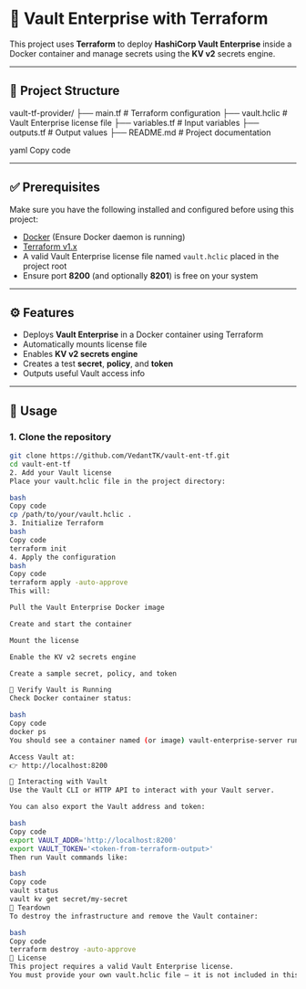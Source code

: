 # 🚀 Vault Enterprise with Terraform

This project uses **Terraform** to deploy **HashiCorp Vault Enterprise** inside a Docker container and manage secrets using the **KV v2** secrets engine.

---

## 📁 Project Structure

vault-tf-provider/
├── main.tf # Terraform configuration
├── vault.hclic # Vault Enterprise license file
├── variables.tf # Input variables
├── outputs.tf # Output values
├── README.md # Project documentation

yaml
Copy code

---

## ✅ Prerequisites

Make sure you have the following installed and configured before using this project:

- [Docker](https://docs.docker.com/get-docker/) (Ensure Docker daemon is running)
- [Terraform v1.x](https://developer.hashicorp.com/terraform/downloads)
- A valid Vault Enterprise license file named `vault.hclic` placed in the project root
- Ensure port **8200** (and optionally **8201**) is free on your system

---

## ⚙️ Features

- Deploys **Vault Enterprise** in a Docker container using Terraform
- Automatically mounts license file
- Enables **KV v2 secrets engine**
- Creates a test **secret**, **policy**, and **token**
- Outputs useful Vault access info

---

## 🧪 Usage

### 1. Clone the repository

```bash
git clone https://github.com/VedantTK/vault-ent-tf.git
cd vault-ent-tf
2. Add your Vault license
Place your vault.hclic file in the project directory:

bash
Copy code
cp /path/to/your/vault.hclic .
3. Initialize Terraform
bash
Copy code
terraform init
4. Apply the configuration
bash
Copy code
terraform apply -auto-approve
This will:

Pull the Vault Enterprise Docker image

Create and start the container

Mount the license

Enable the KV v2 secrets engine

Create a sample secret, policy, and token

🧰 Verify Vault is Running
Check Docker container status:

bash
Copy code
docker ps
You should see a container named (or image) vault-enterprise-server running and listening on port 8200.

Access Vault at:
👉 http://localhost:8200

🔐 Interacting with Vault
Use the Vault CLI or HTTP API to interact with your Vault server.

You can also export the Vault address and token:

bash
Copy code
export VAULT_ADDR='http://localhost:8200'
export VAULT_TOKEN='<token-from-terraform-output>'
Then run Vault commands like:

bash
Copy code
vault status
vault kv get secret/my-secret
🧼 Teardown
To destroy the infrastructure and remove the Vault container:

bash
Copy code
terraform destroy -auto-approve
📄 License
This project requires a valid Vault Enterprise license.
You must provide your own vault.hclic file — it is not included in this repo.
